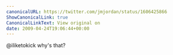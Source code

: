 ```yaml
---
canonicalURL: https://twitter.com/jmjordan/status/1606425866
ShowCanonicalLink: true
CanonicalLinkText: View original on
date: 2009-04-24T19:06:44+00:00
---
```

@iliketokick why's that?